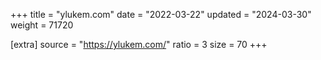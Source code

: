 +++
title = "ylukem.com"
date = "2022-03-22"
updated = "2024-03-30"
weight = 71720

[extra]
source = "https://ylukem.com/"
ratio = 3
size = 70
+++
